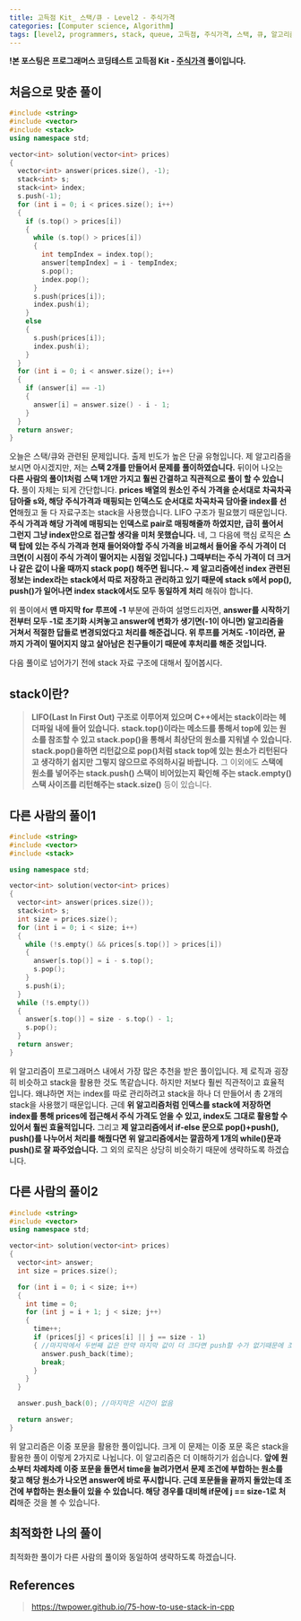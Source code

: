 ```yaml
---
title: 고득점 Kit_ 스택/큐 - Level2 - 주식가격
categories: [Computer science, Algorithm]
tags: [level2, programmers, stack, queue, 고득점, 주식가격, 스택, 큐, 알고리즘, 코딩 테스트, 프로그래머스]
---
```


**!본 포스팅은 프로그래머스 코딩테스트 고득점 Kit - [주식가격](https://programmers.co.kr/learn/courses/30/lessons/42584) 풀이입니다.**

## 처음으로 맞춘 풀이
``` cpp
#include <string>
#include <vector>
#include <stack>
using namespace std;

vector<int> solution(vector<int> prices)
{
  vector<int> answer(prices.size(), -1);
  stack<int> s;
  stack<int> index;
  s.push(-1);
  for (int i = 0; i < prices.size(); i++)
  {
    if (s.top() > prices[i])
    {
      while (s.top() > prices[i])
      {
        int tempIndex = index.top();
        answer[tempIndex] = i - tempIndex;
        s.pop();
        index.pop();
      }
      s.push(prices[i]);
      index.push(i);
    }
    else
    {
      s.push(prices[i]);
      index.push(i);
    }
  }
  for (int i = 0; i < answer.size(); i++)
  {
    if (answer[i] == -1)
    {
      answer[i] = answer.size() - i - 1;
    }
  }
  return answer;
}
```
오늘은 스택/큐와 관련된 문제입니다. 출제 빈도가 높은 단골 유형입니다.
제 알고리즘을 보시면 아시겠지만, 저는 **스택 2개를 만들어서 문제를 풀이하였습니다.** 뒤이어 나오는 **다른 사람의 풀이1처럼 스택 1개만 가지고 훨씬 간결하고 직관적으로 풀이 할 수 있습니다.**
풀이 자체는 되게 간단합니다. **prices 배열의 원소인 주식 가격을 순서대로 차곡차곡 담아줄 s와, 해당 주식가격과 매핑되는 인덱스도 순서대로 차곡차곡 담아줄 index를 선언**해줬고 둘 다 자료구조는 stack을 사용했습니다. LIFO 구조가 필요했기 때문입니다. 
**주식 가격과 해당 가격에 매핑되는 인덱스로 pair로 매핑해줄까 하였지만, 급히 풀어서 그런지 그냥 index만으로 접근할 생각을 미처 못했습니다.**
네, 그 다음에 핵심 로직은 **스택 탑에 있는 주식 가격과 현재 들어와야할 주식 가격을 비교해서 들어올 주식 가격이 더 크면(이 시점이 주식 가격이 떨어지는 시점일 것입니다.) 그때부터는 주식 가격이 더 크거나 같은 값이 나올 때까지 stack pop() 해주면 됩니다.~**
**제 알고리즘에선 index 관련된 정보는 index라는 stack에서 따로 저장하고 관리하고 있기 때문에 stack s에서 pop(), push()가 일어나면 index stack에서도 모두 동일하게 처리** 해줘야 합니다.

위 풀이에서 **맨 마지막 for 루프에 -1** 부분에 관하여 설명드리자면, **answer를 시작하기 전부터 모두 -1로 초기화 시켜놓고 answer에 변화가 생기면(-1이 아니면) 알고리즘을 거쳐서 적절한 답들로 변경되었다고 처리를 해준겁니다. 위 루프를 거쳐도 -1이라면, 끝까지 가격이 떨어지지 않고 살아남은 친구들이기 때문에 후처리를 해준 것입니다.**

다음 풀이로 넘어가기 전에 stack 자료 구조에 대해서 짚어봅시다.

## stack이란?
> **LIFO(Last In First Out) 구조로 이루어져 있으며 C++에서는 stack이라는 헤더파일 내에 들어 있습니다.** 
**stack.top()이라는 메소드를 통해서 top에 있는 원소를 참조할 수 있고 stack.pop()을 통해서 최상단의 원소를 지워낼 수 있습니다. stack.pop()을하면 리턴값으로 pop()처럼 stack top에 있는 원소가 리턴된다고 생각하기 쉽지만 그렇지 않으므로 주의하시길 바랍니다.**
그 이외에도 **스택에 원소를 넣어주는 stack.push()
스택이 비어있는지 확인해 주는 stack.empty()
스택 사이즈를 리턴해주는 stack.size()** 등이 있습니다.


## 다른 사람의 풀이1
``` cpp
#include <string>
#include <vector>
#include <stack>

using namespace std;

vector<int> solution(vector<int> prices)
{
  vector<int> answer(prices.size());
  stack<int> s;
  int size = prices.size();
  for (int i = 0; i < size; i++)
  {
    while (!s.empty() && prices[s.top()] > prices[i])
    {
      answer[s.top()] = i - s.top();
      s.pop();
    }
    s.push(i);
  }
  while (!s.empty())
  {
    answer[s.top()] = size - s.top() - 1;
    s.pop();
  }
  return answer;
}
```
위 알고리즘이 프로그래머스 내에서 가장 많은 추천을 받은 풀이입니다. 제 로직과 굉장히 비슷하고 stack을 활용한 것도 똑같습니다. 하지만 저보다 훨씬 직관적이고 효율적입니다. 왜냐하면 저는 index를 따로 관리하려고 stack을 하나 더 만들어서 총 2개의 stack을 사용했기 때문입니다.
근데 **위 알고리즘처럼 인덱스를 stack에 저장하면 index를 통해 prices에 접근해서 주식 가격도 얻을 수 있고, index도 그대로 활용할 수 있어서 훨씬 효율적입니다.**
그리고 **제 알고리즘에서 if-else 문으로 pop()+push(), push()를 나누어서 처리를 해줬다면 위 알고리즘에서는 깔끔하게 1개의 while()문과 push()로 잘 짜주었습니다.**
그 외의 로직은 상당히 비슷하기 때문에 생략하도록 하겠습니다.


## 다른 사람의 풀이2
``` cpp
#include <string>
#include <vector>
using namespace std;

vector<int> solution(vector<int> prices)
{
  vector<int> answer;
  int size = prices.size();

  for (int i = 0; i < size; i++)
  {
    int time = 0;
    for (int j = i + 1; j < size; j++)
    {
      time++;
      if (prices[j] < prices[i] || j == size - 1)
      { //마지막에서 두번째 값은 만약 마지막 값이 더 크다면 push할 수가 없기때문에 조건에 추가
        answer.push_back(time);
        break;
      }
    }
  }

  answer.push_back(0); //마지막은 시간이 없음

  return answer;
}
```
위 알고리즘은 이중 포문을 활용한 풀이입니다. 크게 이 문제는 이중 포문 혹은 stack을 활용한 풀이 이렇게 2가지로 나뉩니다. 이 알고리즘은 더 이해하기가 쉽습니다. **앞에 원소부터 차례차례 이중 포문을 돌면서 time을 늘려가면서 문제 조건에 부합하는 원소를 찾고 해당 원소가 나오면 answer에 바로 푸시합니다. 근데 포문들을 끝까지 돌았는데 조건에 부합하는 원소들이 있을 수 있습니다. 해당 경우를 대비해 if문에 j == size-1로 처리**해준 것을 볼 수 있습니다.

## 최적화한 나의 풀이
최적화한 풀이가 다른 사람의 풀이와 동일하여 생략하도록 하겠습니다.

## References
> https://twpower.github.io/75-how-to-use-stack-in-cpp
